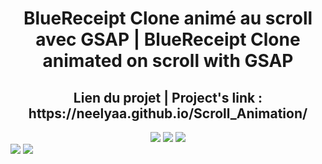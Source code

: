<h1 align="center">BlueReceipt Clone animé au scroll avec GSAP | BlueReceipt Clone animated on scroll with GSAP </h1>
<h2 align="center">Lien du projet | Project's link : https://neelyaa.github.io/Scroll_Animation/</h2>
<div align="center"><img src="https://img.shields.io/badge/HTML5-E34F26?style=for-the-badge&logo=html5&logoColor=white" /> <img src="https://img.shields.io/badge/CSS3-1572B6?style=for-the-badge&logo=css3&logoColor=white" /> <img src="https://img.shields.io/badge/JavaScript-F7DF1E?style=for-the-badge&logo=javascript&logoColor=black" /></div>
<img src="https://github.com/user-attachments/assets/039f6c9a-62f8-4897-a301-83cbfe49277c" />
<img src="https://github.com/user-attachments/assets/9d6f5034-0654-4da8-bbfa-f9cdad7ee3ee" />

